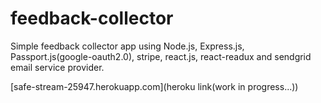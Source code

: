 # feedback-collector
Simple feedback collector app using Node.js, Express.js, Passport.js(google-oauth2.0), stripe, react.js, react-readux and sendgrid email service provider.

[safe-stream-25947.herokuapp.com](heroku link(work in progress...))

